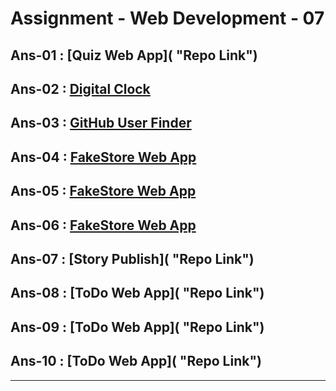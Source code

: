 # Assignment - Web Development - 07

## Ans-01 : [Quiz Web App]( "Repo Link")
## Ans-02 : [Digital Clock](https://github.com/MadhavSahi/FullStack-JavaScript-2022-23/tree/main/PlacementProgramAssignment_MadhavSahi/WebDev-07/Ans-02 "Repo Link")
## Ans-03 : [GitHub User Finder](https://github.com/MadhavSahi/FullStack-JavaScript-2022-23/tree/main/PlacementProgramAssignment_MadhavSahi/WebDev-07/Ans-03 "Repo Link")
## Ans-04 : [FakeStore Web App](https://github.com/MadhavSahi/FullStack-JavaScript-2022-23/tree/main/PlacementProgramAssignment_MadhavSahi/WebDev-07/Ans-04 "Repo Link")
## Ans-05 : [FakeStore Web App](https://github.com/MadhavSahi/FullStack-JavaScript-2022-23/tree/main/PlacementProgramAssignment_MadhavSahi/WebDev-07/Ans-05 "Repo Link")
## Ans-06 : [FakeStore Web App](https://github.com/MadhavSahi/FullStack-JavaScript-2022-23/tree/main/PlacementProgramAssignment_MadhavSahi/WebDev-07/Ans-06 "Repo Link")
## Ans-07 : [Story Publish]( "Repo Link")
## Ans-08 : [ToDo Web App]( "Repo Link")
## Ans-09 : [ToDo Web App]( "Repo Link")
## Ans-10 : [ToDo Web App]( "Repo Link")

<hr>

